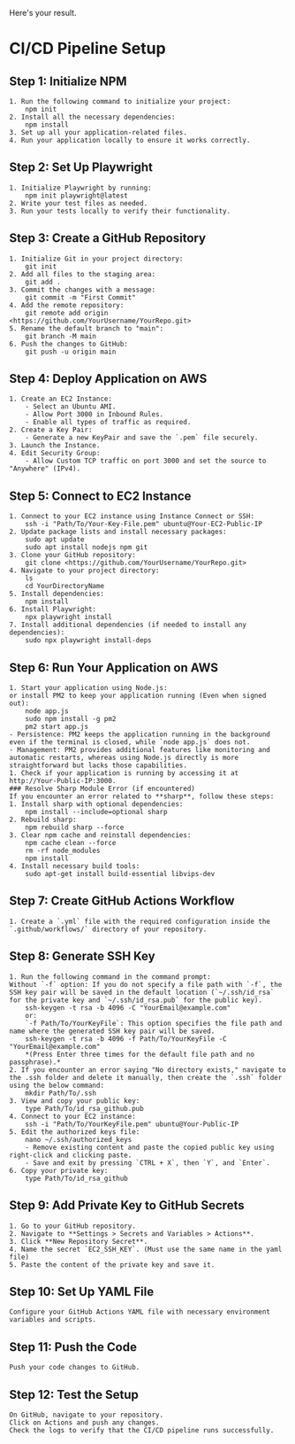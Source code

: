 Here's your result.

# CI/CD Pipeline Setup

## Step 1: Initialize NPM
    1. Run the following command to initialize your project:
        npm init
    2. Install all the necessary dependencies:
        npm install
    3. Set up all your application-related files.
    4. Run your application locally to ensure it works correctly.


## Step 2: Set Up Playwright
    1. Initialize Playwright by running:
        npm init playwright@latest 
    2. Write your test files as needed.
    3. Run your tests locally to verify their functionality.


## Step 3: Create a GitHub Repository
    1. Initialize Git in your project directory:
        git init
    2. Add all files to the staging area: 
        git add . 
    3. Commit the changes with a message: 
        git commit -m "First Commit" 
    4. Add the remote repository: 
        git remote add origin <https://github.com/YourUsername/YourRepo.git>
    5. Rename the default branch to "main":
        git branch -M main
    6. Push the changes to GitHub: 
        git push -u origin main


## Step 4: Deploy Application on AWS
    1. Create an EC2 Instance:
        - Select an Ubuntu AMI.
        - Allow Port 3000 in Inbound Rules.
        - Enable all types of traffic as required.
    2. Create a Key Pair:
        - Generate a new KeyPair and save the `.pem` file securely.
    3. Launch the Instance.
    4. Edit Security Group:
        - Allow Custom TCP traffic on port 3000 and set the source to "Anywhere" (IPv4).


## Step 5: Connect to EC2 Instance
    1. Connect to your EC2 instance using Instance Connect or SSH:
        ssh -i "Path/To/Your-Key-File.pem" ubuntu@Your-EC2-Public-IP
    2. Update package lists and install necessary packages:
        sudo apt update
        sudo apt install nodejs npm git
    3. Clone your GitHub repository:
        git clone <https://github.com/YourUsername/YourRepo.git>
    4. Navigate to your project directory:
        ls
        cd YourDirectoryName
    5. Install dependencies:
        npm install
    6. Install Playwright:
        npx playwright install
    7. Install additional dependencies (if needed to install any dependencies):
        sudo npx playwright install-deps


## Step 6: Run Your Application on AWS
    1. Start your application using Node.js:
    or install PM2 to keep your application running (Even when signed out):
        node app.js
        sudo npm install -g pm2
        pm2 start app.js
    - Persistence: PM2 keeps the application running in the background even if the terminal is closed, while `node app.js` does not.
    - Management: PM2 provides additional features like monitoring and automatic restarts, whereas using Node.js directly is more straightforward but lacks those capabilities.
    1. Check if your application is running by accessing it at http://Your-Public-IP:3000.
    ### Resolve Sharp Module Error (if encountered)
    If you encounter an error related to **sharp**, follow these steps:
    1. Install sharp with optional dependencies:
        npm install --include=optional sharp
    2. Rebuild sharp:
        npm rebuild sharp --force
    3. Clear npm cache and reinstall dependencies:
        npm cache clean --force
        rm -rf node_modules
        npm install
    4. Install necessary build tools:
        sudo apt-get install build-essential libvips-dev


## Step 7: Create GitHub Actions Workflow
    1. Create a `.yml` file with the required configuration inside the `.github/workflows/` directory of your repository.


## Step 8: Generate SSH Key
    1. Run the following command in the command prompt:
    Without `-f` option: If you do not specify a file path with `-f`, the SSH key pair will be saved in the default location (`~/.ssh/id_rsa` for the private key and `~/.ssh/id_rsa.pub` for the public key).
        ssh-keygen -t rsa -b 4096 -C "YourEmail@example.com"
        or:
        `-f Path/To/YourKeyFile`: This option specifies the file path and name where the generated SSH key pair will be saved. 
        ssh-keygen -t rsa -b 4096 -f Path/To/YourKeyFile -C "YourEmail@example.com"
        *(Press Enter three times for the default file path and no passphrase).*
    2. If you encounter an error saying "No directory exists," navigate to the .ssh folder and delete it manually, then create the `.ssh` folder using the below command:
        mkdir Path/To/.ssh
    3. View and copy your public key:
        type Path/To/id_rsa_github.pub
    4. Connect to your EC2 instance:
        ssh -i "Path/To/YourKeyFile.pem" ubuntu@Your-Public-IP
    5. Edit the authorized keys file:
        nano ~/.ssh/authorized_keys
        - Remove existing content and paste the copied public key using right-click and clicking paste.
        - Save and exit by pressing `CTRL + X`, then `Y`, and `Enter`.
    6. Copy your private key:
        type Path/To/id_rsa_github


## Step 9: Add Private Key to GitHub Secrets
    1. Go to your GitHub repository.
    2. Navigate to **Settings > Secrets and Variables > Actions**.
    3. Click **New Repository Secret**.
    4. Name the secret `EC2_SSH_KEY`. (Must use the same name in the yaml file)
    5. Paste the content of the private key and save it.

## Step 10: Set Up YAML File
    Configure your GitHub Actions YAML file with necessary environment variables and scripts.

## Step 11: Push the Code
    Push your code changes to GitHub.

## Step 12: Test the Setup
    On GitHub, navigate to your repository.
    Click on Actions and push any changes.
    Check the logs to verify that the CI/CD pipeline runs successfully.